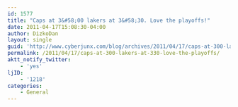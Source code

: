 ```yaml
---
id: 1577
title: "Caps at 3&#58;00 lakers at 3&#58;30. Love the playoffs!"
date: 2011-04-17T15:08:30-04:00
author: DizkoDan
layout: single
guid: 'http://www.cyberjunx.com/blog/archives/2011/04/17/caps-at-300-lakers-at-330-love-the-playoffs/'
permalink: /2011/04/17/caps-at-300-lakers-at-330-love-the-playoffs/
aktt_notify_twitter:
    - 'yes'
ljID:
    - '1218'
categories:
    - General
---
```


<div class="posterous_autopost"></div>